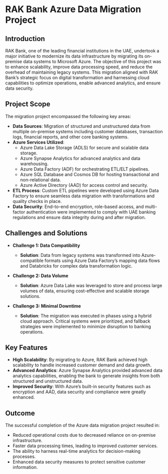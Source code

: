 
# RAK Bank Azure Data Migration Project

## Introduction

RAK Bank, one of the leading financial institutions in the UAE, undertook a major initiative to modernize its data infrastructure by migrating its on-premise data systems to Microsoft Azure. The objective of this project was to enhance scalability, improve data processing speed, and reduce the overhead of maintaining legacy systems. This migration aligned with RAK Bank’s strategic focus on digital transformation and harnessing cloud capabilities to optimize operations, enable advanced analytics, and ensure data security.

## Project Scope

The migration project encompassed the following key areas:
- **Data Sources**: Migration of structured and unstructured data from multiple on-premise systems including customer databases, transaction logs, financial reports, and other core banking systems.
- **Azure Services Utilized**:
  - Azure Data Lake Storage (ADLS) for secure and scalable data storage.
  - Azure Synapse Analytics for advanced analytics and data warehousing.
  - Azure Data Factory (ADF) for orchestrating ETL/ELT pipelines.
  - Azure SQL Database and Cosmos DB for hosting transactional and non-relational data.
  - Azure Active Directory (AAD) for access control and security.
- **ETL Process**: Custom ETL pipelines were developed using Azure Data Factory to ensure seamless data migration with transformations and quality checks in place.
- **Data Security**: End-to-end encryption, role-based access, and multi-factor authentication were implemented to comply with UAE banking regulations and ensure data integrity during and after migration.

## Challenges and Solutions

- **Challenge 1: Data Compatibility**
  - **Solution**: Data from legacy systems was transformed into Azure-compatible formats using Azure Data Factory’s mapping data flows and Databricks for complex data transformation logic.
  
- **Challenge 2: Data Volume**
  - **Solution**: Azure Data Lake was leveraged to store and process large volumes of data, ensuring cost-effective and scalable storage solutions.
  
- **Challenge 3: Minimal Downtime**
  - **Solution**: The migration was executed in phases using a hybrid cloud approach. Critical systems were prioritized, and fallback strategies were implemented to minimize disruption to banking operations.

## Key Features

- **High Scalability**: By migrating to Azure, RAK Bank achieved high scalability to handle increased customer demand and data growth.
- **Advanced Analytics**: Azure Synapse Analytics provided advanced data analytics capabilities, enabling the bank to generate insights from both structured and unstructured data.
- **Improved Security**: With Azure’s built-in security features such as encryption and AAD, data security and compliance were greatly enhanced.
  
## Outcome

The successful completion of the Azure data migration project resulted in:
- Reduced operational costs due to decreased reliance on on-premise infrastructure.
- Faster data processing times, leading to improved customer services.
- The ability to harness real-time analytics for decision-making processes.
- Enhanced data security measures to protect sensitive customer information.
